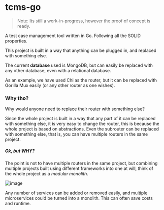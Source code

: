 # tcms-go

> Note: Its still a work-in-progress, however the proof of concept is ready.

A test case management tool written in Go. Following all the SOLID properties.

This project is built in a way that anything can be plugged in, and replaced with something else.

The current **database** used is MongoDB, but can easily be replaced with any other database, even with a relational database.

As an example, we have used Chi as the router, but it can be replaced with Gorilla Mux easily (or any other router as one wishes).

### Why tho?
Why would anyone need to replace their router with something else?

Since the whole project is built in a way that any part of it can be replaced with something else, it is very easy to change the router, this is because the whole project is based on abstractions. Even the subrouter can be replaced with something else, that is, you can have multiple routers in the same project.

##### Ok, but WHY?
The point is not to have multiple routers in the same project, but combining multiple projects built using different frameworks into one at will, think of the whole project as a *modular monolith*.

![image](https://user-images.githubusercontent.com/31778302/179419422-3051e8be-62ba-48f0-a1da-095c657b2d5f.png)

Any number of services can be added or removed easily, and multiple microservices could be turned into a monolith. This can often save costs and runtime.